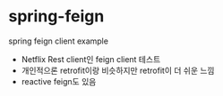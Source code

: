 # spring-feign
spring feign client example

- Netflix Rest client인 feign client 테스트
- 개인적으론 retrofit이랑 비슷하지만 retrofit이 더 쉬운 느낌
- reactive feign도 있음
